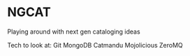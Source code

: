 NGCAT
=====

Playing around with next gen cataloging ideas


Tech to look at:
Git
MongoDB
Catmandu
Mojolicious
ZeroMQ
